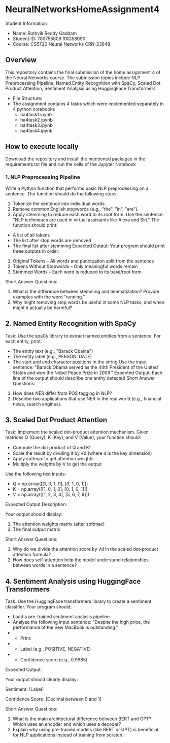 # NeuralNetworksHomeAssignment4

Student Information

- Name: Ruthvik Reddy Gaddam
- Student ID: 700755809 RXG58090
- Course: CS5720 Neural Networks CRN-23848

## Overview

This repository contains the final submission of the home assignment 4 of the Neural Networks course. The submission topics include NLP Preprocessing Pipeline, Named Entity Recognition with SpaCy, Scaled Dot Product Attention, Sentiment Analysis using HuggingFace Transformers.

- File Structure:
- The assignment contains 4 tasks which were implemented separately in 4 python notebooks
    - ha4task1.ipynb
    - ha4task2.ipynb
    - ha4task3.ipynb
    - ha4task4.ipynb

## How to execute locally

Download the repository and install the mentioned packages in the requirements.txt file and run the cells of the Jupyter Notebook

### 1. NLP Preprocessing Pipeline

Write a Python function that performs basic NLP preprocessing on a sentence. The function should do the following steps:
1.	Tokenize the sentence into individual words.
2.	Remove common English stopwords (e.g., "the", "in", "are").
3.	Apply stemming to reduce each word to its root form.
Use the sentence:
"NLP techniques are used in virtual assistants like Alexa and Siri."
The function should print:
- A list of all tokens
- The list after stop words are removed
- The final list after stemming
Expected Output: 
Your program should print three outputs in order:
1.	Original Tokens – All words and punctuation split from the sentence
2.	Tokens Without Stopwords – Only meaningful words remain
3.	Stemmed Words – Each word is reduced to its base/root form

Short Answer Questions:
1.	What is the difference between stemming and lemmatization? Provide examples with the word “running.”
2.	Why might removing stop words be useful in some NLP tasks, and when might it actually be harmful?

## 2. Named Entity Recognition with SpaCy

Task: Use the spaCy library to extract named entities from a sentence. For each entity, print:
- The entity text (e.g., "Barack Obama")
- The entity label (e.g., PERSON, DATE)
- The start and end character positions in the string
Use the input sentence:
"Barack Obama served as the 44th President of the United States and won the Nobel Peace Prize in 2009."
Expected Output: 
Each line of the output should describe one entity detected
Short Answer Questions:
1.	How does NER differ from POS tagging in NLP?
2.	Describe two applications that use NER in the real world (e.g., financial news, search engines).

## 3. Scaled Dot Product Attention 

Task: Implement the scaled dot-product attention mechanism. Given matrices Q (Query), K (Key), and V (Value), your function should:
- Compute the dot product of Q and Kᵀ
- Scale the result by dividing it by √d (where d is the key dimension)
- Apply softmax to get attention weights
- Multiply the weights by V to get the output

Use the following test inputs:
- Q = np.array([[1, 0, 1, 0], [0, 1, 0, 1]])
- K = np.array([[1, 0, 1, 0], [0, 1, 0, 1]])
- V = np.array([[1, 2, 3, 4], [5, 6, 7, 8]])

Expected Output Description:

Your output should display:

1.	The attention weights matrix (after softmax)
2.	The final output matrix

Short Answer Questions:

1.	Why do we divide the attention score by √d in the scaled dot-product attention formula?
2.	How does self-attention help the model understand relationships between words in a sentence?


## 4. Sentiment Analysis using HuggingFace Transformers
 
Task: Use the HuggingFace transformers library to create a sentiment classifier. Your program should:
- Load a pre-trained sentiment analysis pipeline
- Analyze the following input sentence:
"Despite the high price, the performance of the new MacBook is outstanding."
- - Print:
- - Label (e.g., POSITIVE, NEGATIVE)
- - Confidence score (e.g., 0.9985)

Expected Output:

Your output should clearly display:

Sentiment: [Label]

Confidence Score: [Decimal between 0 and 1]

Short Answer Questions:
1.	What is the main architectural difference between BERT and GPT? Which uses an encoder and which uses a decoder?
2.	Explain why using pre-trained models (like BERT or GPT) is beneficial for NLP applications instead of training from scratch.

